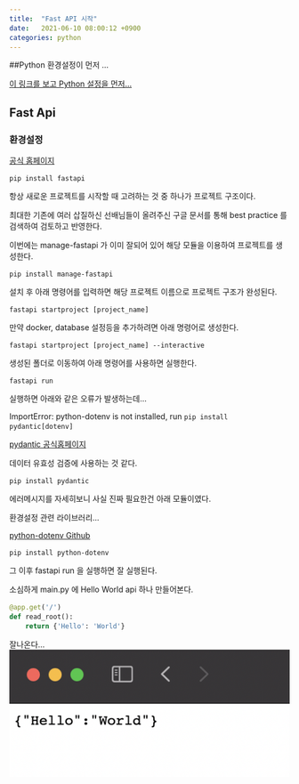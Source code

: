 ```yaml
---
title:  "Fast API 시작"
date:   2021-06-10 08:00:12 +0900
categories: python
---
```


##Python 환경설정이 먼저 ...

[이 링크를 보고 Python 설정을 먼저...](https://chozzadev.github.io/python/setup-python/ "python 환경설정")

## Fast Api
### 환경설정
[공식 홈페이지](https://fastapi.tiangolo.com/ko/ "공식홈페이지")

```shell
pip install fastapi
```

항상 새로운 프로젝트를 시작할 때 고려하는 것 중 하나가 프로젝트 구조이다.

최대한 기존에 여러 삽질하신 선배님들이 올려주신 구글 문서를 통해 best practice 를 검색하여 검토하고 반영한다.

이번에는 manage-fastapi 가 이미 잘되어 있어 해당 모듈을 이용하여 프로젝트를 생성한다.

```shell
pip install manage-fastapi
```
설치 후 아래 명령어를 입력하면 해당 프로젝트 이름으로 프로젝트 구조가 완성된다.

```shell
fastapi startproject [project_name]
```

만약 docker, database 설정등을 추가하려면 아래 명령어로 생성한다.
```shell
fastapi startproject [project_name] --interactive
```

생성된 폴더로 이동하여 아래 명령어를 사용하면 실행한다.
```shell
fastapi run
```

실행하면 아래와 같은 오류가 발생하는데...

ImportError: python-dotenv is not installed, run `pip install pydantic[dotenv]`

[pydantic 공식홈페이지](https://pydantic-docs.helpmanual.io/)

데이터 유효성 검증에 사용하는 것 같다.

```shell
pip install pydantic
```

에러메시지를 자세히보니 사실 진짜 필요한건 아래 모듈이였다.

환경설정 관련 라이브러리...

[python-dotenv Github](https://github.com/theskumar/python-dotenv)

```shell
pip install python-dotenv
```
그 이후 fastapi run 을 실행하면 잘 실행된다.

소심하게 main.py 에 Hello World api 하나 만들어본다.

```python
@app.get('/')
def read_root():
    return {'Hello': 'World'}
```

잘나온다...
![성공](/assets/images/2021/06/20210612_01.png)

